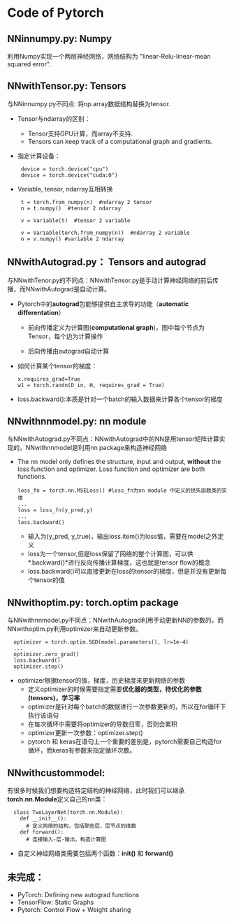 # Code of Pytorch
## NNinnumpy.py: Numpy

利用Numpy实现一个两层神经网络，网络结构为 "linear-Relu-linear-mean squared error".


## NNwithTensor.py: Tensors

与NNinnumpy.py不同点: 将np.array数据结构替换为tensor.

- Tensor与ndarray的区别：
  - Tensor支持GPU计算，而array不支持.
  - Tensors can keep track of a computational graph and gradients.
- 指定计算设备：

       device = torch.device("cpu")
       device = torch.device("cuda:0")
- Variable, tensor, ndarray互相转换
       
       t = torch.from_numpy(n)  #ndarray 2 tensor
       n = t.numpy()  #tensor 2 ndarray
       
       v = Variable(t)  #tensor 2 variable
       
       v = Variable(torch.from_numpy(n))  #ndarray 2 variable
       n = v.numpy() #variable 2 ndarray



## NNwithAutograd.py： Tensors and autograd

与NNwithTenor.py的不同点：NNwithTensor.py是手动计算神经网络的前后传播，而NNwithAutograd是自动计算。

- Pytorch中的**autograd**包能够提供自主求导的功能（**automatic differentation**）

  - 前向传播定义为计算图(**computational graph**)，图中每个节点为Tensor，每个边为计算操作
  
  - 后向传播由autograd自动计算
  
- 如何计算某个tensor的梯度：

      x.requires_grad=True 
      w1 = torch.randn(D_in, H, requires_grad = True)
      
- loss.backward():本质是针对一个batch的输入数据来计算各个tensor的梯度


## NNwithnnmodel.py: nn module
与NNwithAutograd.py不同点：NNwithAutograd中的NN是用tensor矩阵计算实现的，NNwithnnmodel是利用nn package来构造神经网络

- The nn model only defines the structure, input and output, **without** the loss function and optimizer. Loss function and optimizer are both functions.

      loss_fn = torch.nn.MSELoss() #loss_fn为nn module 中定义的损失函数类的实体
      ...
      loss = loss_fn(y_pred,y)  
      ...
      loss.backward()

  - 输入为(y_pred, y_true)，输出loss.item()为loss值，需要在model之外定义
  - loss为一个tensor,但是loss保留了网络的整个计算图，可以供*.backward()*进行反向传播计算梯度，这也就是tensor flow的概念
  - loss.backward()可以直接更新在loss的tensor的梯度，但是并没有更新每个tensor的值
  
## NNwithoptim.py: torch.optim package

与NNwithnnmodel.py不同点：NNwithAutograd利用手动更新NN的参数的，而NNwithoptim.py利用optimizer来自动更新参数。

      optimizer = torch.optim.SGD(model.parameters(), lr=1e-4)
      ...
      optimizer.zero_grad()
      loss.backward()
      optimizer.step()

- optimizer根据tensor的值，梯度，历史梯度来更新网络的参数
  - 定义optimizer的时候需要指定需要**优化器的类型，待优化的参数(tensors)，学习率**
  - optimizer是针对每个batch的数据进行一次参数更新的，所以在for循环下执行该语句
  - 在每次循环中需要将optimizer的导数归零，否则会累积
  - optimizer更新一次参数：optimizer.step()
  - pytorch 和 keras在语句上一个重要的差别是，pytorch需要自己构造for循环，而keras有参数来指定循环次数。

## NNwithcustommodel: 

有很多时候我们想要构造特定结构的神经网络，此时我们可以继承**torch.nn.Module**定义自己的nn类：

      class TwoLayerNet(torch.nn.Module):
        def __init__():
          # 定义网络的结构，包括那些层，层节点的维数
        def forward():
          # 连接输入-层-输出，构造计算图

- 自定义神经网络类需要包括两个函数：**__init__()** 和 **forward()**
        

## 未完成：
- PyTorch: Defining new autograd functions
- TensorFlow: Static Graphs
- Pytorch: Control Flow + Weight sharing
  

